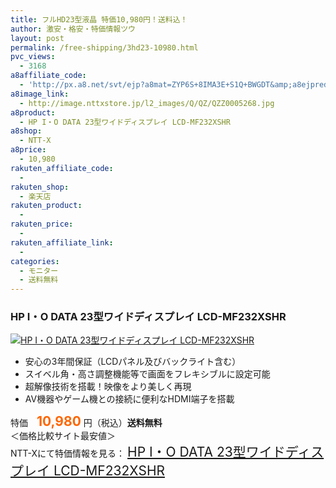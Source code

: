 ```yaml
---
title: フルHD23型液晶 特価10,980円！送料込！
author: 激安・格安・特価情報ツウ
layout: post
permalink: /free-shipping/3hd23-10980.html
pvc_views:
  - 3168
a8affiliate_code:
  - 'http://px.a8.net/svt/ejp?a8mat=ZYP6S+8IMA3E+S1Q+BWGDT&amp;a8ejpredirect=http://nttxstore.jp/_II_QZZ0005268'
a8image_link:
  - http://image.nttxstore.jp/l2_images/Q/QZ/QZZ0005268.jpg
a8product:
  - HP I・O DATA 23型ワイドディスプレイ LCD-MF232XSHR
a8shop:
  - NTT-X
a8price:
  - 10,980
rakuten_affiliate_code:
  - 
rakuten_shop:
  - 楽天店
rakuten_product:
  - 
rakuten_price:
  - 
rakuten_affiliate_link:
  - 
categories:
  - モニター
  - 送料無料
---
```

### HP I・O DATA 23型ワイドディスプレイ LCD-MF232XSHR

<div class="img-bg2 img_L">
  <a href="http://px.a8.net/svt/ejp?a8mat=ZYP6S+8IMA3E+S1Q+BWGDT&a8ejpredirect=http://nttxstore.jp/_II_QZZ0005268" target="_blank" title="HP I・O DATA 23型ワイドディスプレイ LCD-MF232XSHR"><img src="http://i2.wp.com/image.nttxstore.jp/l2_images/Q/QZ/QZZ0005268.jpg?resize=120%2C120" border="0" alt="HP I・O DATA 23型ワイドディスプレイ LCD-MF232XSHR" style="border: 0pt none;" data-recalc-dims="1" /></a>
</div>

<!--more-->

  * 安心の3年間保証（LCDパネル及びバックライト含む）
  * スイベル角・高さ調整機能等で画面をフレキシブルに設定可能
  * 超解像技術を搭載！映像をより美しく再現
  * AV機器やゲーム機との接続に便利なHDMI端子を搭載

特価　<span style="color: #ff6600; font-size: 150%;"><strong>10,980</strong></span> 円（税込）**送料無料**  
＜価格比較サイト最安値＞  
NTT-Xにて特価情報を見る： <span style="font-size: 150%;"><a href="http://px.a8.net/svt/ejp?a8mat=ZYP6S+8IMA3E+S1Q+BWGDT&a8ejpredirect=http://nttxstore.jp/_II_QZZ0005268" target="_blank">HP I・O DATA 23型ワイドディスプレイ LCD-MF232XSHR</a></span>